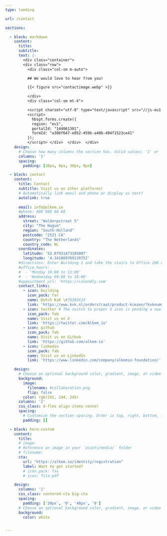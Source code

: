 ```yaml
---
type: landing

url: /contact

sections:

  - block: markdown
    content:
      title: 
      subtitle:
      text: |-
        <div class="container">
        <div class="row">
          <div class="col-sm m-auto">  

          ## We would love to hear from you!

          {{< figure src="contactimage.webp" >}}

          </div>
          <div class="col-sm mt-4">  

          <script charset="utf-8" type="text/javascript" src="//js-eu1.hsforms.net/forms/v2.js"></script>
          <script>
            hbspt.forms.create({
            region: "eu1",
            portalId: "144061301",
            formId: "a308f647-e052-459b-a40b-494f1523ce41"
          });
          </script> </div>  </div>  </div>
    design:
      # Choose how many columns the section has. Valid values: '1' or '2'.
      columns: '1'
      spacing:
        padding: [30px, 0px, 30px, 0px]

  - block: contact
    content:
      title: Contact
      subtitle: Visit us on other platforms!
      # Automatically link email and phone or display as text?
      autolink: true
      
      email: info@alkem.io
      #phone: 888 888 88 88
      address:
        street: "Waldorpstraat 5"
        city: "The Hague"
        region: "South-Holland"
        postcode: "2521 CA"
        country: "The Netherlands"
        country_code: NL
      coordinates:
        latitude: '52.07931473185087'
        longitude: '4.341869769139752'
      #directions: Enter Building 1 and take the stairs to Office 200 on Floor 2
      #office_hours:
      #  - 'Monday 10:00 to 13:00'
      #  - 'Wednesday 09:00 to 10:00'
      #appointment_url: 'https://calendly.com'
      contact_links:
        - icon: building
          icon_pack: far
          name: Dutch KvK \#78302633
          link: 'https://www.kvk.nl/orderstraat/product-kiezen/?kvknummer=78302633'
        - icon: twitter # The switch to proper X icon is pending a new hugo release
          icon_pack: fab
          name: Visit us on X
          link: 'https://twitter.com/Alkem_io'
        - icon: github
          icon_pack: fab
          name: Visit us on Github 
          link: 'https://github.com/alkem-io'
        - icon: linkedin
          icon_pack: fab
          name: Visit us on LinkedIn
          link: 'https://www.linkedin.com/company/alkemio-foundation/' 

    design:
      # Choose an optional background color, gradient, image, or video
      background:
        image:
          filename: #collaboration.png
          flip: false
        color: rgb(241, 244, 245)
      columns: '2'
      css_class: d-flex align-items-center
      spacing:
        # Customize the section spacing. Order is top, right, bottom, left.
        padding: []

  - block: hero-custom
    content:
      title:
      # image:
      # Reference an image in your `assets/media/` folder
      # filename:
      cta:
        url: "https://alkem.io/identity/registration"
        label: Want to get started?
        # icon_pack: fas
        # icon: file-pdf

    design:
      columns: '1'
      css_class: centered-cta big-cta
      spacing:
        padding: ['20px', '0', '40px', '0']
      # Choose an optional background color, gradient, image, or video
      background:
        color: white


---
```

